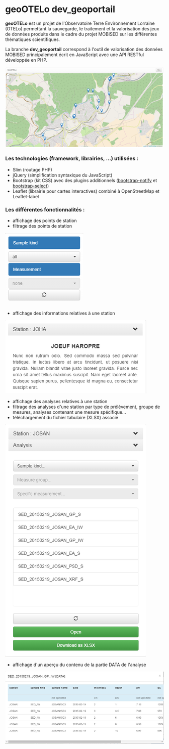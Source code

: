 # geoOTELo dev_geoportail

**geoOTELo** est un projet de l'Observatoire Terre Environnement Lorraine (OTELo) permettant la sauvegarde, le traitement et la valorisation des jeux de données produits dans le cadre du projet MOBISED sur les différentes thématiques scientifiques.

La branche **dev_geoportail** correspond à l'outil de valorisation des données MOBISED principalement écrit en JavaScript avec une API RESTful développée en PHP.

![Alt text](/img/screen_1.PNG?raw=true)

### Les technologies (framework, librairies, ...) utilisées :
- Slim (routage PHP)
- jQuery (simplification syntaxique du JavaScript)
- Bootstrap (kit CSS) avec des plugins additionnels ([bootstrap-notify](https://github.com/mouse0270/bootstrap-notify) et [bootstrap-select](https://github.com/silviomoreto/bootstrap-select))
- Leaflet (librairie pour cartes interactives) combiné à OpenStreetMap et Leaflet-label

### Les différentes fonctionnalités  :
- affichage des points de station
- filtrage des points de station

![Alt text](/img/screen_2.PNG?raw=true)

- affichage des informations relatives à une station

![Alt text](/img/screen_3.PNG?raw=true)

- affichage des analyses relatives à une station
- filtrage des analyses d'une station par type de prélèvement, groupe de mesures, analyses contenant une mesure spécifique...
- téléchargement du fichier tabulaire (XLSX) associé

![Alt text](/img/screen_4.PNG?raw=true)

- affichage d'un aperçu du contenu de la partie DATA de l'analyse

![Alt text](/img/screen_5.PNG?raw=true)